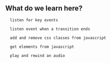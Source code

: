 
## What do we learn here?


```http
  listen for key events
```
```http
  listen event when a transition ends
```
```http
  add and remove css classes from javascript
```
```http
  get elements from javascript
```
```http
  play and rewind an audio
```

